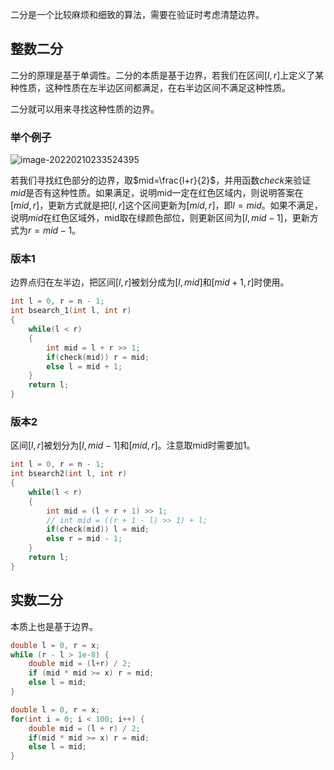 二分是一个比较麻烦和细致的算法，需要在验证时考虑清楚边界。

## 整数二分

二分的原理是基于单调性。二分的本质是基于边界，若我们在区间$[l,r]$上定义了某种性质，这种性质在左半边区间都满足，在右半边区间不满足这种性质。

二分就可以用来寻找这种性质的边界。

### 举个例子

![image-20220210233524395](http://static.codenote.xyz20220210233524.png)

若我们寻找红色部分的边界，取$mid=\frac{l+r}{2}$，并用函数$check$来验证$mid$是否有这种性质。如果满足，说明mid一定在红色区域内，则说明答案在$[mid, r]$，更新方式就是把$[l,r]$这个区间更新为$[mid,r]$，即$l = mid$。如果不满足，说明$mid$在红色区域外，mid取在绿颜色部位，则更新区间为$[l, mid-1]$，更新方式为$r=mid-1$。

### 版本1

边界点归在左半边，把区间$[l, r]$被划分成为$[l,mid]$和$[mid+1,r]$时使用。

```cpp
int l = 0, r = n - 1;
int bsearch_1(int l, int r)
{
	while(l < r)
    {
        int mid = l + r >> 1;
        if(check(mid)) r = mid;
        else l = mid + 1;
    }
    return l;
}
```

### 版本2

区间$[l,r]$被划分为$[l,mid-1]$和$[mid,r]$。注意取mid时需要加1。

```cpp
int l = 0, r = n - 1;
int bsearch2(int l, int r)
{
	while(l < r)
    {
        int mid = (l + r + 1) >> 1;
        // int mid = ((r + 1 - l) >> 1) + l;
        if(check(mid)) l = mid;
        else r = mid - 1;
    }
    return l;
}
```



## 实数二分

本质上也是基于边界。

```cpp
double l = 0, r = x;
while (r - l > 1e-8) {
    double mid = (l+r) / 2;
    if (mid * mid >= x) r = mid;
    else l = mid;
}
```

```cpp
double l = 0, r = x;
for(int i = 0; i < 100; i++) {
	double mid = (l + r) / 2;
	if(mid * mid >= x) r = mid;
	else l = mid;
}
```


